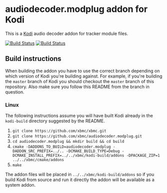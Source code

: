 # audiodecoder.modplug addon for Kodi

This is a [Kodi](http://kodi.tv) audio decoder addon for tracker module files.

[![Build Status](https://travis-ci.org/xbmc/audiodecoder.modplug.svg?branch=master)](https://travis-ci.org/xbmc/audiodecoder.modplug)
[![Build Status](https://ci.appveyor.com/api/projects/status/github/xbmc/audiodecoder.modplug?svg=true)](https://ci.appveyor.com/project/xbmc/audiodecoder-modplug)

## Build instructions

When building the addon you have to use the correct branch depending on which version of Kodi you're building against. 
For example, if you're building the `master` branch of Kodi you should checkout the `master` branch of this repository. 
Also make sure you follow this README from the branch in question.

### Linux

The following instructions assume you will have built Kodi already in the `kodi-build` directory 
suggested by the README.

1. `git clone https://github.com/xbmc/xbmc.git`
2. `git clone https://github.com/xbmc/audiodecoder.modplug.git`
3. `cd audiodecoder.modplug && mkdir build && cd build`
4. `cmake -DADDONS_TO_BUILD=audiodecoder.modplug -DADDON_SRC_PREFIX=../.. -DCMAKE_BUILD_TYPE=Debug -DCMAKE_INSTALL_PREFIX=../../xbmc/kodi-build/addons -DPACKAGE_ZIP=1 ../../xbmc/cmake/addons`
5. `make`

The addon files will be placed in `../../xbmc/kodi-build/addons` so if you build Kodi from source and run it directly 
the addon will be available as a system addon.
